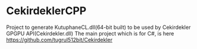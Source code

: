 # CekirdeklerCPP
Project to generate KutuphaneCL.dll(64-bit built) to be used by Cekirdekler GPGPU API(Cekirdekler.dll)
The main project which is for C#, is here <a href="https://github.com/tugrul512bit/Cekirdekler"> https://github.com/tugrul512bit/Cekirdekler </a>
